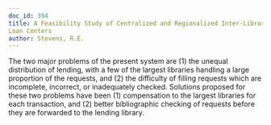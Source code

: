 ```yaml
---
doc_id: 394
title: A Feasibility Study of Centralized and Regionalized Inter-Library
Loan Centers
author: Stevens, R.E.
---
```


The two major problems of the present system are (1) the unequal
distribution of lending, with a few of the largest libraries handling
a large proportion of the requests, and (2) the difficulty of filling
requests which are incomplete, incorrect, or inadequately checked.
  Solutions proposed for these two problems have been (1)
compensation to the largest libraries for each transaction, and (2)
better bibliographic checking of requests before they are forwarded to
the lending library.